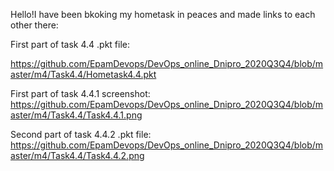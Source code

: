 Hello!I have been bkoking my hometask in peaces and made links to each other there:

First part of task 4.4 .pkt file:

https://github.com/EpamDevops/DevOps_online_Dnipro_2020Q3Q4/blob/master/m4/Task4.4/Hometask4.4.pkt

First part of task 4.4.1 screenshot:
https://github.com/EpamDevops/DevOps_online_Dnipro_2020Q3Q4/blob/master/m4/Task4.4/Task4.4.1.png

Second part of task 4.4.2 .pkt file:
https://github.com/EpamDevops/DevOps_online_Dnipro_2020Q3Q4/blob/master/m4/Task4.4/Task4.4.2.png
